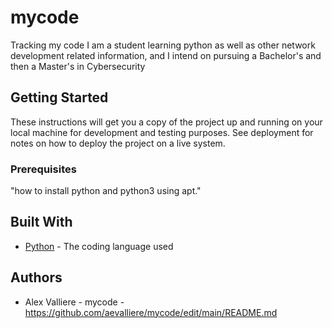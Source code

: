 # mycode
Tracking my code
I am a student learning python as well as other network development related information, and I intend on pursuing a Bachelor's and then a Master's in Cybersecurity

## Getting Started
These instructions will get you a copy of the project up and running on your local machine
for development and testing purposes. See deployment for notes on how to deploy the project
on a live system.

### Prerequisites
"how to install python and python3 using apt."

## Built With
* [Python](https://www.python.org/) - The coding language used

## Authors

* Alex Valliere - mycode - https://github.com/aevalliere/mycode/edit/main/README.md
